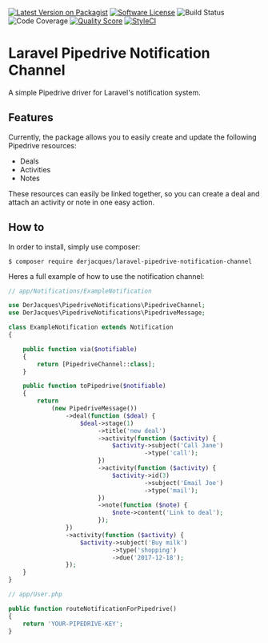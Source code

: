 [![Latest Version on Packagist](https://img.shields.io/packagist/v/derjacques/laravel-pipedrive-notification-channel.svg?style=flat-square)](https://packagist.org/packages/derjacques/laravel-pipedrive-notification-channel)
[![Software License](https://img.shields.io/badge/license-MIT-brightgreen.svg?style=flat-square)](license.md)
![Build Status](https://img.shields.io/travis/DerJacques/laravel-pipedrive-notification-channel/master.svg?style=flat-square)
![Code Coverage](https://img.shields.io/scrutinizer/coverage/g/DerJacques/laravel-pipedrive-notification-channel/master.svg?style=flat-square)
[![Quality Score](https://img.shields.io/scrutinizer/g/DerJacques/laravel-pipedrive-notification-channel.svg?style=flat-square)](https://scrutinizer-ci.com/g/laravel-notification-channels/trello)
[![StyleCI](https://styleci.io/repos/86063903/shield)](https://styleci.io/repos/86063903)

# Laravel Pipedrive Notification Channel

A simple Pipedrive driver for Laravel's notification system.

## Features

Currently, the package allows you to easily create and update the following Pipedrive resources:

- Deals
- Activities
- Notes

These resources can easily be linked together, so you can create a deal and attach an activity or note in one easy action.

## How to

In order to install, simply use composer:

`$ composer require derjacques/laravel-pipedrive-notification-channel`

Heres a full example of how to use the notification channel:

```php
// app/Notifications/ExampleNotification

use DerJacques\PipedriveNotifications\PipedriveChannel;
use DerJacques\PipedriveNotifications\PipedriveMessage;

class ExampleNotification extends Notification
{

    public function via($notifiable)
    {
        return [PipedriveChannel::class];
    }

    public function toPipedrive($notifiable)
    {
        return
            (new PipedriveMessage())
                ->deal(function ($deal) {
                    $deal->stage(1)
                         ->title('new deal')
                         ->activity(function ($activity) {
                             $activity->subject('Call Jane')
                                      ->type('call');
                         })
                         ->activity(function ($activity) {
                             $activity->id(3)
                                      ->subject('Email Joe')
                                      ->type('mail');
                         })
                         ->note(function ($note) {
                             $note->content('Link to deal');
                         });
                })
                ->activity(function ($activity) {
                    $activity->subject('Buy milk')
                             ->type('shopping')
                             ->due('2017-12-18');
                });
    }
}
```

```php
// app/User.php

public function routeNotificationForPipedrive()
{
    return 'YOUR-PIPEDRIVE-KEY';
}
```
